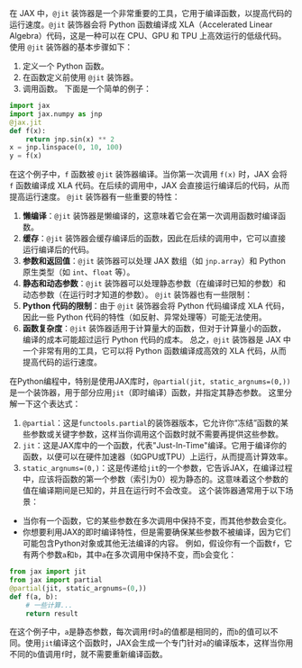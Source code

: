 在 JAX 中，`@jit` 装饰器是一个非常重要的工具，它用于编译函数，以提高代码的运行速度。`@jit` 装饰器会将 Python 函数编译成 XLA（Accelerated Linear Algebra）代码，这是一种可以在 CPU、GPU 和 TPU 上高效运行的低级代码。
使用 `@jit` 装饰器的基本步骤如下：
1. 定义一个 Python 函数。
2. 在函数定义前使用 `@jit` 装饰器。
3. 调用函数。
下面是一个简单的例子：
```python
import jax
import jax.numpy as jnp
@jax.jit
def f(x):
    return jnp.sin(x) ** 2
x = jnp.linspace(0, 10, 100)
y = f(x)
```
在这个例子中，`f` 函数被 `@jit` 装饰器编译。当你第一次调用 `f(x)` 时，JAX 会将 `f` 函数编译成 XLA 代码。在后续的调用中，JAX 会直接运行编译后的代码，从而提高运行速度。
`@jit` 装饰器有一些重要的特性：
1. **懒编译**：`@jit` 装饰器是懒编译的，这意味着它会在第一次调用函数时编译函数。
2. **缓存**：`@jit` 装饰器会缓存编译后的函数，因此在后续的调用中，它可以直接运行编译后的代码。
3. **参数和返回值**：`@jit` 装饰器可以处理 JAX 数组（如 `jnp.array`）和 Python 原生类型（如 `int`、`float` 等）。
4. **静态和动态参数**：`@jit` 装饰器可以处理静态参数（在编译时已知的参数）和动态参数（在运行时才知道的参数）。
`@jit` 装饰器也有一些限制：
1. **Python 代码的限制**：由于 `@jit` 装饰器会将 Python 代码编译成 XLA 代码，因此一些 Python 代码的特性（如反射、异常处理等）可能无法使用。
2. **函数复杂度**：`@jit` 装饰器适用于计算量大的函数，但对于计算量小的函数，编译的成本可能超过运行 Python 代码的成本。
总之，`@jit` 装饰器是 JAX 中一个非常有用的工具，它可以将 Python 函数编译成高效的 XLA 代码，从而提高代码的运行速度。



在Python编程中，特别是使用JAX库时，`@partial(jit, static_argnums=(0,))`是一个装饰器，用于部分应用`jit`（即时编译）函数，并指定其静态参数。
这里分解一下这个表达式：
1. `@partial`：这是`functools.partial`的装饰器版本，它允许你“冻结”函数的某些参数或关键字参数，这样当你调用这个函数时就不需要再提供这些参数。
2. `jit`：这是JAX库中的一个函数，代表"Just-In-Time"编译。它用于编译你的函数，以便可以在硬件加速器（如GPU或TPU）上运行，从而提高计算效率。
3. `static_argnums=(0,)`：这是传递给`jit`的一个参数，它告诉JAX，在编译过程中，应该将函数的第一个参数（索引为0）视为静态的。这意味着这个参数的值在编译期间是已知的，并且在运行时不会改变。
这个装饰器通常用于以下场景：
- 当你有一个函数，它的某些参数在多次调用中保持不变，而其他参数会变化。
- 你想要利用JAX的即时编译特性，但是需要确保某些参数不被编译，因为它们可能包含Python对象或其他无法编译的内容。
例如，假设你有一个函数`f`，它有两个参数`a`和`b`，其中`a`在多次调用中保持不变，而`b`会变化：
```python
from jax import jit
from jax import partial
@partial(jit, static_argnums=(0,))
def f(a, b):
    # 一些计算...
    return result
```
在这个例子中，`a`是静态参数，每次调用`f`时`a`的值都是相同的，而`b`的值可以不同。使用`jit`编译这个函数时，JAX会生成一个专门针对`a`的编译版本，这样当你用不同的`b`值调用`f`时，就不需要重新编译函数。

